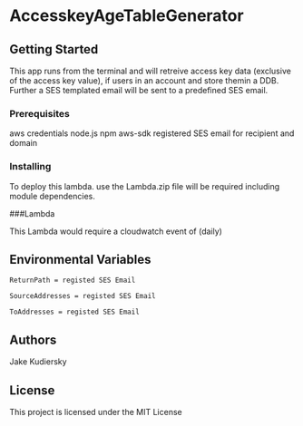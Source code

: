 # AccesskeyAgeTableGenerator

## Getting Started

This app runs from the terminal and will retreive access key data (exclusive of the access key value), if users in an account 
and store themin a DDB. Further a SES templated email will be sent to a predefined SES email.

### Prerequisites

aws credentials
node.js 
npm
aws-sdk
registered SES email for recipient and domain 

### Installing

To deploy this lambda. use the Lambda.zip file will be required including module dependencies. 

###Lambda

This Lambda would require a cloudwatch event of (daily)

## Environmental Variables

```
ReturnPath = registed SES Email 

SourceAddresses = registed SES Email 

ToAddresses = registed SES Email 

```

## Authors

Jake Kudiersky

## License

This project is licensed under the MIT License